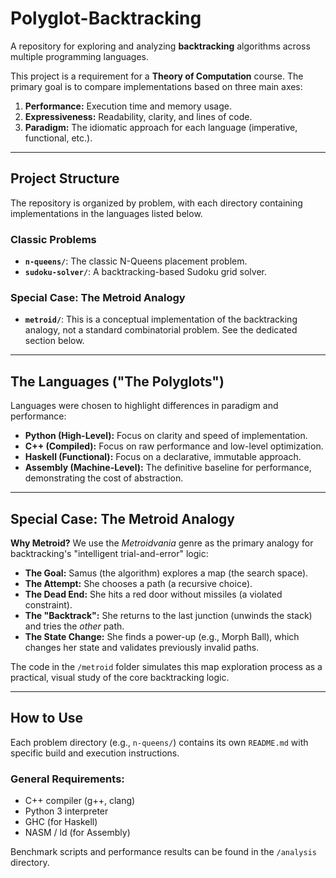 # Polyglot-Backtracking

A repository for exploring and analyzing **backtracking** algorithms across multiple programming languages.

This project is a requirement for a **Theory of Computation** course. The primary goal is to compare implementations based on three main axes:

1.  **Performance:** Execution time and memory usage.
2.  **Expressiveness:** Readability, clarity, and lines of code.
3.  **Paradigm:** The idiomatic approach for each language (imperative, functional, etc.).

---

## Project Structure

The repository is organized by problem, with each directory containing implementations in the languages listed below.

### Classic Problems
* **`n-queens/`**: The classic N-Queens placement problem.
* **`sudoku-solver/`**: A backtracking-based Sudoku grid solver.

### Special Case: The Metroid Analogy
* **`metroid/`**: This is a conceptual implementation of the backtracking analogy, not a standard combinatorial problem. See the dedicated section below.

---

## The Languages ("The Polyglots")

Languages were chosen to highlight differences in paradigm and performance:

* **Python (High-Level):** Focus on clarity and speed of implementation.
* **C++ (Compiled):** Focus on raw performance and low-level optimization.
* **Haskell (Functional):** Focus on a declarative, immutable approach.
* **Assembly (Machine-Level):** The definitive baseline for performance, demonstrating the cost of abstraction.

---

## Special Case: The Metroid Analogy

**Why Metroid?** We use the *Metroidvania* genre as the primary analogy for backtracking's "intelligent trial-and-error" logic:

* **The Goal:** Samus (the algorithm) explores a map (the search space).
* **The Attempt:** She chooses a path (a recursive choice).
* **The Dead End:** She hits a red door without missiles (a violated constraint).
* **The "Backtrack":** She returns to the last junction (unwinds the stack) and tries the *other* path.
* **The State Change:** She finds a power-up (e.g., Morph Ball), which changes her state and validates previously invalid paths.

The code in the `/metroid` folder simulates this map exploration process as a practical, visual study of the core backtracking logic.

---

## How to Use

Each problem directory (e.g., `n-queens/`) contains its own `README.md` with specific build and execution instructions.

### General Requirements:
* C++ compiler (g++, clang)
* Python 3 interpreter
* GHC (for Haskell)
* NASM / ld (for Assembly)

Benchmark scripts and performance results can be found in the `/analysis` directory.